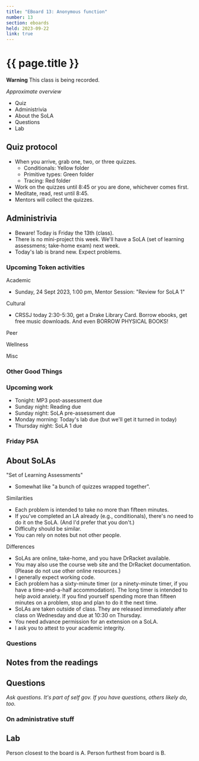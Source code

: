 ```yaml
---
title: "EBoard 13: Anonymous function"
number: 13
section: eboards
held: 2023-09-22
link: true
---
```

# {{ page.title }}

**Warning** This class is being recorded.

_Approximate overview_

* Quiz
* Administrivia
* About the SoLA
* Questions
* Lab

Quiz protocol
-------------

* When you arrive, grab one, two, or three quizzes.
    * Conditionals: Yellow folder
    * Primitive types: Green folder
    * Tracing: Red folder
* Work on the quizzes until 8:45 or you are done, whichever comes first.
* Meditate, read, rest until 8:45.
* Mentors will collect the quizzes.

Administrivia
-------------

* Beware!  Today is Friday the 13th (class).
* There is no mini-project this week.  We'll have a SoLA (set of
  learning assessmens; take-home exam) next week.
* Today's lab is brand new.  Expect problems.

### Upcoming Token activities

Academic

* Sunday, 24 Sept 2023, 1:00 pm, Mentor Session: "Review for SoLA 1"

Cultural

* CRSSJ today 2:30-5:30, get a Drake Library Card.  Borrow ebooks,
  get free music downloads.  And even BORROW PHYSICAL BOOKS!

Peer

Wellness

Misc

### Other Good Things

### Upcoming work

* Tonight: MP3 post-assessment due
* Sunday night: Reading due
* Sunday night: SoLA pre-assessment due
* Monday morning: Today's lab due (but we'll get it turned in today)
* Thursday night: SoLA 1 due

### Friday PSA

About SoLAs
-----------

"Set of Learning Assessments"

* Somewhat like "a bunch of quizzes wrapped together".

Similarities

* Each problem is intended to take no more than fifteen minutes.
* If you've completed an LA already (e.g., conditionals), there's
  no need to do it on the SoLA.  (And I'd prefer that you don't.)
* Difficulty should be similar.
* You can rely on notes but not other people.

Differences

* SoLAs are online, take-home, and you have DrRacket available.
* You may also use the course web site and the DrRacket documentation.
  (Please do not use other online resources.)
* I generally expect working code.
* Each problem has a sixty-minute timer (or a ninety-minute timer, if
  you have a time-and-a-half accommodation).  The long timer is intended 
  to help avoid anxiety.  If you find yourself spending more than fifteen
  minutes on a problem, stop and plan to do it the next time.
* SoLAs are taken outside of class.  They are released immediately
  after class on Wednesday and due at 10:30 on Thursday.
* You need advance permission for an extension on a SoLA.
* I ask you to attest to your academic integrity.

### Questions

Notes from the readings
-----------------------

Questions
---------

_Ask questions.  It's part of self gov.  If you have questions, others
likely do, too._

### On administrative stuff

Lab
---

Person closest to the board is A.  Person furthest from board is B.
